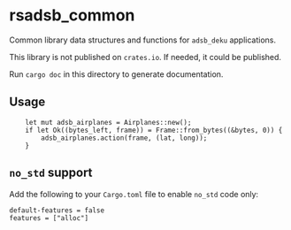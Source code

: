# rsadsb_common

Common library data structures and functions for `adsb_deku` applications.

This library is not published on `crates.io`. If needed, it could be published.

Run `cargo doc` in this directory to generate documentation.

## Usage
```rust, ignore
    let mut adsb_airplanes = Airplanes::new();
    if let Ok((bytes_left, frame)) = Frame::from_bytes((&bytes, 0)) {
        adsb_airplanes.action(frame, (lat, long));
    }
```

## `no_std` support
Add the following to your `Cargo.toml` file to enable `no_std` code only:
```text
default-features = false
features = ["alloc"]
```
